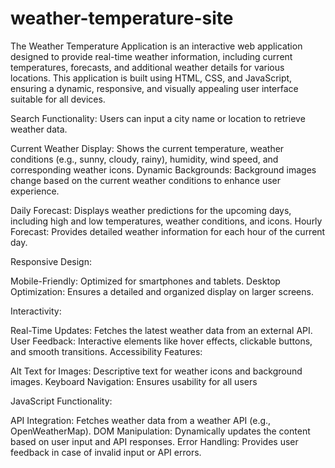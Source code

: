 # weather-temperature-site
The Weather Temperature Application is an interactive web application designed to provide real-time weather information, including current temperatures, forecasts, and additional weather details for various locations. This application is built using HTML, CSS, and JavaScript, ensuring a dynamic, responsive, and visually appealing user interface suitable for all devices.

Search Functionality: Users can input a city name or location to retrieve weather data.

Current Weather Display: Shows the current temperature, weather conditions (e.g., sunny, cloudy, rainy), humidity, wind speed, and corresponding weather icons.
Dynamic Backgrounds: Background images change based on the current weather conditions to enhance user experience.

Daily Forecast: Displays weather predictions for the upcoming days, including high and low temperatures, weather conditions, and icons.
Hourly Forecast: Provides detailed weather information for each hour of the current day.

Responsive Design:

Mobile-Friendly: Optimized for smartphones and tablets.
Desktop Optimization: Ensures a detailed and organized display on larger screens.

Interactivity:

Real-Time Updates: Fetches the latest weather data from an external API.
User Feedback: Interactive elements like hover effects, clickable buttons, and smooth transitions.
Accessibility Features:

Alt Text for Images: Descriptive text for weather icons and background images.
Keyboard Navigation: Ensures usability for all users

JavaScript Functionality:

API Integration: Fetches weather data from a weather API (e.g., OpenWeatherMap).
DOM Manipulation: Dynamically updates the content based on user input and API responses.
Error Handling: Provides user feedback in case of invalid input or API errors.
